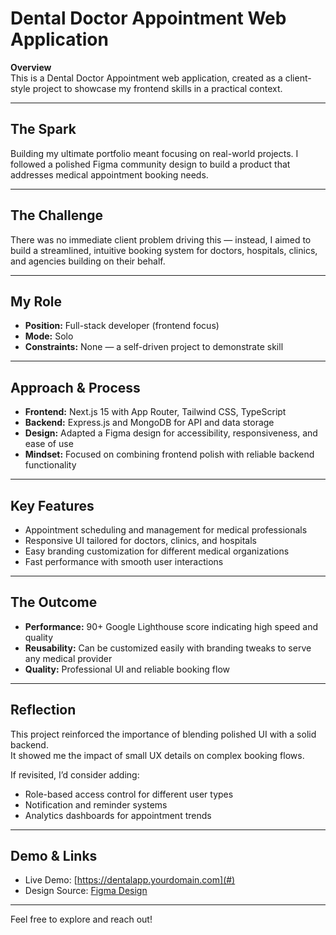 # Dental Doctor Appointment Web Application

**Overview**  
This is a Dental Doctor Appointment web application, created as a client-style project to showcase my frontend skills in a practical context.

---

## The Spark  
Building my ultimate portfolio meant focusing on real-world projects. I followed a polished Figma community design to build a product that addresses medical appointment booking needs.

---

## The Challenge  
There was no immediate client problem driving this — instead, I aimed to build a streamlined, intuitive booking system for doctors, hospitals, clinics, and agencies building on their behalf.

---

## My Role  
- **Position:** Full-stack developer (frontend focus)  
- **Mode:** Solo  
- **Constraints:** None — a self-driven project to demonstrate skill

---

## Approach & Process  
- **Frontend:** Next.js 15 with App Router, Tailwind CSS, TypeScript  
- **Backend:** Express.js and MongoDB for API and data storage  
- **Design:** Adapted a Figma design for accessibility, responsiveness, and ease of use  
- **Mindset:** Focused on combining frontend polish with reliable backend functionality

---

## Key Features  
- Appointment scheduling and management for medical professionals  
- Responsive UI tailored for doctors, clinics, and hospitals  
- Easy branding customization for different medical organizations  
- Fast performance with smooth user interactions

---

## The Outcome  
- **Performance:** 90+ Google Lighthouse score indicating high speed and quality  
- **Reusability:** Can be customized easily with branding tweaks to serve any medical provider  
- **Quality:** Professional UI and reliable booking flow

---

## Reflection  
This project reinforced the importance of blending polished UI with a solid backend.  
It showed me the impact of small UX details on complex booking flows.

If revisited, I’d consider adding:  
- Role-based access control for different user types  
- Notification and reminder systems  
- Analytics dashboards for appointment trends

---

## Demo & Links  
- Live Demo: [https://dentalapp.yourdomain.com](#)  
- Design Source: [Figma Design](#)

---

Feel free to explore and reach out!
